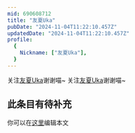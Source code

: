 ```yaml
---
mid: 690608712
title: "友夏Uka"
pubDate: "2024-11-04T11:22:10.457Z"
updatedDate: "2024-11-04T11:22:10.457Z"
profile:
  {
    Nickname: ["友夏Uka"],
  }
---
```


关注[友夏Uka](https://space.bilibili.com/690608712)谢谢喵~ 关注[友夏Uka](https://space.bilibili.com/690608712)谢谢喵~

## 此条目有待补充
你可以在[这里](https://github.com/Yuhanawa/VTuber.ICU-Content/edit/master/v/友夏Uka/index.md)编辑本文
